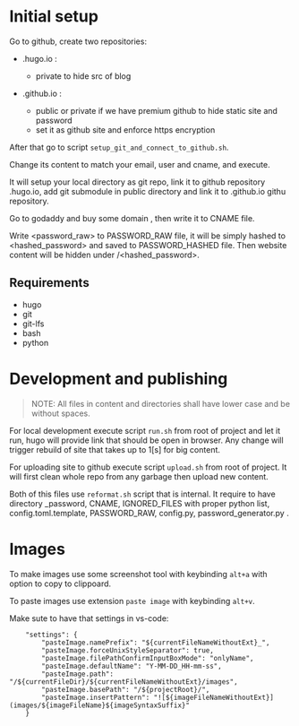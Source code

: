 # Initial setup

Go to github, create two repositories:

- <user>.hugo.io :
    - private to hide src of blog

- <user>.github.io :
  - public or private if we have premium github to hide static site and password
  - set it as github site and enforce https encryption

After that go to script `setup_git_and_connect_to_github.sh`.

Change its content to match your email, user and cname, and execute.

It will setup your local directory as git repo, link it to github repository <user>.hugo.io, add git submodule in public directory and link it to <user>.github.io githu repository.

Go to godaddy and buy some domain <cname>, then write it to CNAME file.

Write <password_raw> to PASSWORD_RAW file, it will be simply hashed to <hashed_password> and saved to PASSWORD_HASHED file. Then website content will be hidden under <cname>/<hashed_password>.


## Requirements

- hugo
- git
- git-lfs
- bash
- python

# Development and publishing

> NOTE: All files in content and directories shall have lower case and be without spaces.

For local development execute script `run.sh` from root of project and let it run, hugo will
provide link that should be open in browser. Any change will trigger rebuild of site that
takes up to 1[s] for big content.

For uploading site to github execute script `upload.sh` from root of project. It will first
clean whole repo from any garbage then upload new content.

Both of this files use `reformat.sh` script that is internal. It require to have directory _password, CNAME, IGNORED_FILES with proper python list, config.toml.template, PASSWORD_RAW, config.py, password_generator.py .

# Images

To make images use some screenshot tool with keybinding `alt+a` with option to copy to clippoard.

To paste images use extension `paste image` with keybinding `alt+v`.

Make sute to have that settings in vs-code:

```
	"settings": {
		"pasteImage.namePrefix": "${currentFileNameWithoutExt}_",
		"pasteImage.forceUnixStyleSeparator": true,
		"pasteImage.filePathConfirmInputBoxMode": "onlyName",
		"pasteImage.defaultName": "Y-MM-DD_HH-mm-ss",
		"pasteImage.path": "/${currentFileDir}/${currentFileNameWithoutExt}/images",
		"pasteImage.basePath": "/${projectRoot}/",
		"pasteImage.insertPattern": "![${imageFileNameWithoutExt}](images/${imageFileName}${imageSyntaxSuffix}"
	}
```
